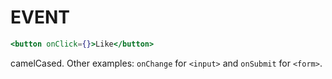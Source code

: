 # EVENT

```jsx
<button onClick={}>Like</button>
```

camelCased. Other examples: `onChange` for `<input>` and `onSubmit` for `<form>`.
